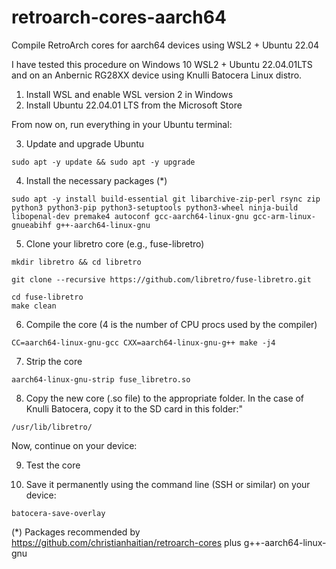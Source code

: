# retroarch-cores-aarch64
Compile RetroArch cores for aarch64 devices using WSL2 + Ubuntu 22.04

I have tested this procedure on Windows 10 WSL2 + Ubuntu 22.04.01LTS and on an Anbernic RG28XX device using Knulli Batocera Linux distro.


1. Install WSL and enable WSL version 2 in Windows
2. Install Ubuntu 22.04.01 LTS from the Microsoft Store

From now on, run everything in your Ubuntu terminal:

3. Update and upgrade Ubuntu
```
sudo apt -y update && sudo apt -y upgrade
```

4. Install the necessary packages (*)
```
sudo apt -y install build-essential git libarchive-zip-perl rsync zip python3 python3-pip python3-setuptools python3-wheel ninja-build libopenal-dev premake4 autoconf gcc-aarch64-linux-gnu gcc-arm-linux-gnueabihf g++-aarch64-linux-gnu
```

5. Clone your libretro core (e.g., fuse-libretro)

```
mkdir libretro && cd libretro

git clone --recursive https://github.com/libretro/fuse-libretro.git

cd fuse-libretro
make clean
```

6. Compile the core (4 is the number of CPU procs used by the compiler)
```
CC=aarch64-linux-gnu-gcc CXX=aarch64-linux-gnu-g++ make -j4
```

7. Strip the core
```
aarch64-linux-gnu-strip fuse_libretro.so
```

8. Copy the new core (.so file) to the appropriate folder. In the case of Knulli Batocera, copy it to the SD card in this folder:"
```
/usr/lib/libretro/
```

Now, continue on your device:

9. Test the core

10. Save it permanently using the command line (SSH or similar) on your device:
```
batocera-save-overlay
```


(*) Packages recommended by https://github.com/christianhaitian/retroarch-cores plus g++-aarch64-linux-gnu
